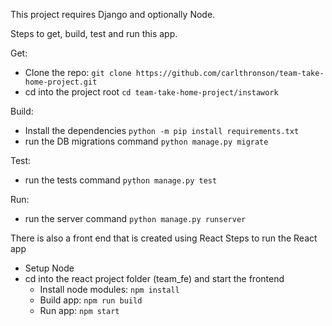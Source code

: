 This project requires Django and optionally Node.

Steps to get, build, test and run this app.

Get:

- Clone the repo:
```git clone https://github.com/carlthronson/team-take-home-project.git```
- cd into the project root
```cd team-take-home-project/instawork```

Build:
  - Install the dependencies
        ```python -m pip install requirements.txt```
  - run the DB migrations command
        ```python manage.py migrate```

Test:
  - run the tests command
         ```python manage.py test```

Run:
  - run the server command
        ```python manage.py runserver```


There is also a front end that is created using React
Steps to run the React app
- Setup Node
- cd into the react project folder (team_fe) and start the frontend
  - Install node modules: ```npm install```
  - Build app: ```npm run build```
  - Run app: ```npm start```

